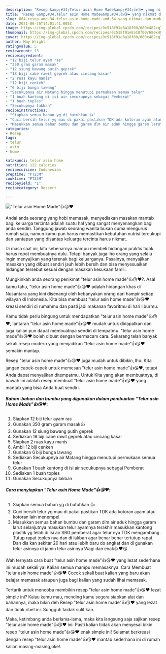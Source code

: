 ```yaml
---
description: "Resep &amp;#34;Telur asin Home Made&amp;#34;👍😘❤️ yang nikmat dan Mudah Dibuat"
title: "Resep &amp;#34;Telur asin Home Made&amp;#34;👍😘❤️ yang nikmat dan Mudah Dibuat"
slug: 864-resep-and-34-telur-asin-home-made-and-34-yang-nikmat-dan-mudah-dibuat
date: 2021-06-26T14:01:41.005Z
image: https://img-global.cpcdn.com/recipes/0c518f91e8a18f00/680x482cq70/telur-asin-home-made👍😘❤️-foto-resep-utama.jpg
thumbnail: https://img-global.cpcdn.com/recipes/0c518f91e8a18f00/680x482cq70/telur-asin-home-made👍😘❤️-foto-resep-utama.jpg
cover: https://img-global.cpcdn.com/recipes/0c518f91e8a18f00/680x482cq70/telur-asin-home-made👍😘❤️-foto-resep-utama.jpg
author: May Wright
ratingvalue: 5
reviewcount: 13
recipeingredient:
- "12 biji telur ayam ras"
- "350 gram garam masak"
- "12 siung bawang putih geprek"
- "18 biji cabe rawit geprek atau cincang kasar"
- "2 ruas kayu manis"
- "12 biji cenkeh"
- "6 biji bunga lawang"
- "Secukupnya air Matang hingga menutupi permukaan semua telur"
- "1 buah kantong di isi air secukupnya sebagai Pemberat"
- "1 buah toples"
- "Secukupnya lakban"
recipeinstructions:
- "Siapkan semua bahan yg di butuhkan 👍"
- "Cuci bersih telur yg mau di pakai pastikan TDK ada kotoran ayam atau kotoran lain menempel."
- "Masukkan semua bahan bumbu dan garam dlm air aduk hingga garam larut selanjutnya masukan telur ayamnya terakhir masukkan kantong plastik yg telah di isi air SBG pemberat agar telur nya TDK mengambang. Tutup rapat toples nya dan di lakban agar benar benar tertutup rapat. Dan dia kan sekitar 20 hari atau lebih baru do angkat dan di gunakan telur asinnya di jamin telur asinnya Wagi dan enak👍❤️😘"
categories:
- Resep
tags:
- telur
- asin
- home

katakunci: telur asin home 
nutrition: 122 calories
recipecuisine: Indonesian
preptime: "PT23M"
cooktime: "PT33M"
recipeyield: "1"
recipecategory: Dessert

---
```



![&#34;Telur asin Home Made&#34;👍😘❤️](https://img-global.cpcdn.com/recipes/0c518f91e8a18f00/680x482cq70/telur-asin-home-made👍😘❤️-foto-resep-utama.jpg)

Andai anda seorang yang hobi memasak, menyediakan masakan mantab bagi keluarga tercinta adalah suatu hal yang sangat menyenangkan bagi anda sendiri. Tanggung jawab seorang  wanita bukan cuma mengurus rumah saja, namun kamu pun harus memastikan kebutuhan nutrisi tercukupi dan santapan yang disantap keluarga tercinta harus nikmat.

Di masa  saat ini, kita sebenarnya mampu membeli hidangan praktis tidak harus repot membuatnya dulu. Tetapi banyak juga lho orang yang selalu ingin menyajikan yang terenak bagi keluarganya. Pasalnya, menyajikan masakan yang dibuat sendiri jauh lebih bersih dan bisa menyesuaikan hidangan tersebut sesuai dengan masakan kesukaan famili. 



Mungkinkah anda seorang penikmat &#34;telur asin home made&#34;👍😘❤️?. Asal kamu tahu, &#34;telur asin home made&#34;👍😘❤️ adalah hidangan khas di Nusantara yang kini disenangi oleh kebanyakan orang dari hampir setiap wilayah di Indonesia. Kita bisa membuat &#34;telur asin home made&#34;👍😘❤️ kreasi sendiri di rumahmu dan pasti jadi makanan favoritmu di hari liburmu.

Kamu tidak perlu bingung untuk mendapatkan &#34;telur asin home made&#34;👍😘❤️, lantaran &#34;telur asin home made&#34;👍😘❤️ mudah untuk didapatkan dan juga kalian pun dapat membuatnya sendiri di tempatmu. &#34;telur asin home made&#34;👍😘❤️ boleh dibuat dengan bermacam cara. Sekarang telah banyak sekali resep modern yang menjadikan &#34;telur asin home made&#34;👍😘❤️ semakin mantap.

Resep &#34;telur asin home made&#34;👍😘❤️ juga mudah untuk dibikin, lho. Kita jangan capek-capek untuk memesan &#34;telur asin home made&#34;👍😘❤️, tetapi Anda dapat menyajikan ditempatmu. Untuk Kita yang akan membuatnya, di bawah ini adalah resep membuat &#34;telur asin home made&#34;👍😘❤️ yang mantab yang bisa Anda buat sendiri.

<!--inarticleads1-->

##### Bahan-bahan dan bumbu yang digunakan dalam pembuatan &#34;Telur asin Home Made&#34;👍😘❤️:

1. Siapkan 12 biji telur ayam ras
1. Gunakan 350 gram garam masak👍
1. Gunakan 12 siung bawang putih geprek
1. Sediakan 18 biji cabe rawit geprek atau cincang kasar
1. Siapkan 2 ruas kayu manis
1. Ambil 12 biji cenkeh
1. Gunakan 6 biji bunga lawang
1. Sediakan Secukupnya air Matang hingga menutupi permukaan semua telur
1. Gunakan 1 buah kantong di isi air secukupnya sebagai Pemberat
1. Sediakan 1 buah toples
1. Gunakan Secukupnya lakban




<!--inarticleads2-->

##### Cara menyiapkan &#34;Telur asin Home Made&#34;👍😘❤️:

1. Siapkan semua bahan yg di butuhkan 👍
1. Cuci bersih telur yg mau di pakai pastikan TDK ada kotoran ayam atau kotoran lain menempel.
1. Masukkan semua bahan bumbu dan garam dlm air aduk hingga garam larut selanjutnya masukan telur ayamnya terakhir masukkan kantong plastik yg telah di isi air SBG pemberat agar telur nya TDK mengambang. Tutup rapat toples nya dan di lakban agar benar benar tertutup rapat. Dan dia kan sekitar 20 hari atau lebih baru do angkat dan di gunakan telur asinnya di jamin telur asinnya Wagi dan enak👍❤️😘




Wah ternyata cara buat &#34;telur asin home made&#34;👍😘❤️ yang lezat sederhana ini mudah sekali ya! Kalian semua mampu memasaknya. Cara Membuat &#34;telur asin home made&#34;👍😘❤️ Cocok sekali buat kalian yang baru akan belajar memasak ataupun juga bagi kalian yang sudah lihai memasak.

Tertarik untuk mencoba membikin resep &#34;telur asin home made&#34;👍😘❤️ lezat simple ini? Kalau kamu mau, mending kamu segera siapkan alat dan bahannya, maka bikin deh Resep &#34;telur asin home made&#34;👍😘❤️ yang lezat dan tidak ribet ini. Sungguh taidak sulit kan. 

Maka, ketimbang anda berlama-lama, maka kita langsung saja sajikan resep &#34;telur asin home made&#34;👍😘❤️ ini. Pasti kalian tiidak akan menyesal bikin resep &#34;telur asin home made&#34;👍😘❤️ enak simple ini! Selamat berkreasi dengan resep &#34;telur asin home made&#34;👍😘❤️ mantab sederhana ini di rumah kalian masing-masing,oke!.

